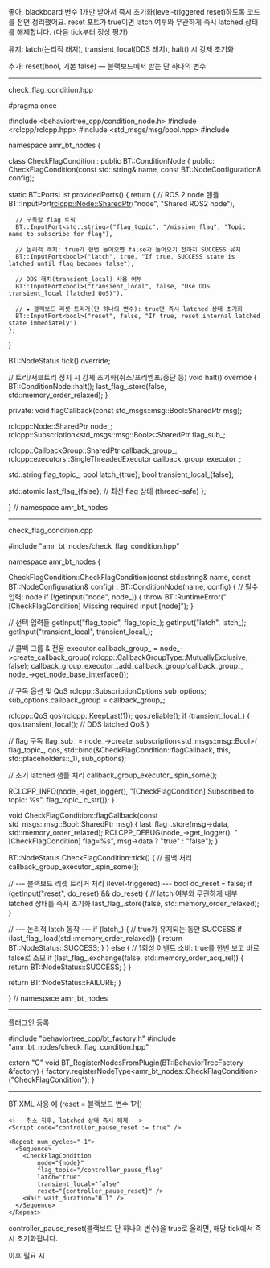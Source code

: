 좋아, blackboard 변수 1개만 받아서 즉시 초기화(level-triggered reset)하도록 코드를 전면 정리했어요.
reset 포트가 true이면 latch 여부와 무관하게 즉시 latched 상태를 해제합니다. (다음 tick부터 정상 평가)

유지: latch(논리적 래치), transient_local(DDS 래치), halt() 시 강제 초기화

추가: reset(bool, 기본 false) — 블랙보드에서 받는 단 하나의 변수



---

check_flag_condition.hpp

#pragma once

#include <behaviortree_cpp/condition_node.h>
#include <rclcpp/rclcpp.hpp>
#include <std_msgs/msg/bool.hpp>
#include <atomic>

namespace amr_bt_nodes
{

class CheckFlagCondition : public BT::ConditionNode
{
public:
  CheckFlagCondition(const std::string& name, const BT::NodeConfiguration& config);

  static BT::PortsList providedPorts()
  {
    return {
      // ROS 2 node 핸들
      BT::InputPort<rclcpp::Node::SharedPtr>("node", "Shared ROS2 node"),

      // 구독할 flag 토픽
      BT::InputPort<std::string>("flag_topic", "/mission_flag", "Topic name to subscribe for flag"),

      // 논리적 래치: true가 한번 들어오면 false가 들어오기 전까지 SUCCESS 유지
      BT::InputPort<bool>("latch", true, "If true, SUCCESS state is latched until flag becomes false"),

      // DDS 래치(transient_local) 사용 여부
      BT::InputPort<bool>("transient_local", false, "Use DDS transient_local (latched QoS)"),

      // ★ 블랙보드 리셋 트리거(단 하나의 변수): true면 즉시 latched 상태 초기화
      BT::InputPort<bool>("reset", false, "If true, reset internal latched state immediately")
    };
  }

  BT::NodeStatus tick() override;

  // 트리/서브트리 정지 시 강제 초기화(취소/프리엠프/중단 등)
  void halt() override
  {
    BT::ConditionNode::halt();
    last_flag_.store(false, std::memory_order_relaxed);
  }

private:
  void flagCallback(const std_msgs::msg::Bool::SharedPtr msg);

  rclcpp::Node::SharedPtr node_;
  rclcpp::Subscription<std_msgs::msg::Bool>::SharedPtr flag_sub_;

  rclcpp::CallbackGroup::SharedPtr callback_group_;
  rclcpp::executors::SingleThreadedExecutor callback_group_executor_;

  std::string flag_topic_;
  bool latch_{true};
  bool transient_local_{false};

  std::atomic<bool> last_flag_{false}; // 최신 flag 상태 (thread-safe)
};

} // namespace amr_bt_nodes


---

check_flag_condition.cpp

#include "amr_bt_nodes/check_flag_condition.hpp"

namespace amr_bt_nodes
{

CheckFlagCondition::CheckFlagCondition(const std::string& name,
                                       const BT::NodeConfiguration& config)
: BT::ConditionNode(name, config)
{
  // 필수 입력: node
  if (!getInput("node", node_)) {
    throw BT::RuntimeError("[CheckFlagCondition] Missing required input [node]");
  }

  // 선택 입력들
  getInput("flag_topic", flag_topic_);
  getInput("latch", latch_);
  getInput("transient_local", transient_local_);

  // 콜백 그룹 & 전용 executor
  callback_group_ = node_->create_callback_group(
      rclcpp::CallbackGroupType::MutuallyExclusive, false);
  callback_group_executor_.add_callback_group(callback_group_, node_->get_node_base_interface());

  // 구독 옵션 및 QoS
  rclcpp::SubscriptionOptions sub_options;
  sub_options.callback_group = callback_group_;

  rclcpp::QoS qos(rclcpp::KeepLast(1));
  qos.reliable();
  if (transient_local_) {
    qos.transient_local(); // DDS latched QoS
  }

  // flag 구독
  flag_sub_ = node_->create_subscription<std_msgs::msg::Bool>(
      flag_topic_, qos,
      std::bind(&CheckFlagCondition::flagCallback, this, std::placeholders::_1),
      sub_options);

  // 초기 latched 샘플 처리
  callback_group_executor_.spin_some();

  RCLCPP_INFO(node_->get_logger(),
              "[CheckFlagCondition] Subscribed to topic: %s", flag_topic_.c_str());
}

void CheckFlagCondition::flagCallback(const std_msgs::msg::Bool::SharedPtr msg)
{
  last_flag_.store(msg->data, std::memory_order_relaxed);
  RCLCPP_DEBUG(node_->get_logger(), "[CheckFlagCondition] flag=%s",
               msg->data ? "true" : "false");
}

BT::NodeStatus CheckFlagCondition::tick()
{
  // 콜백 처리
  callback_group_executor_.spin_some();

  // --- 블랙보드 리셋 트리거 처리 (level-triggered) ---
  bool do_reset = false;
  if (getInput("reset", do_reset) && do_reset) {
    // latch 여부와 무관하게 내부 latched 상태를 즉시 초기화
    last_flag_.store(false, std::memory_order_relaxed);
  }

  // --- 논리적 latch 동작 ---
  if (latch_) {
    // true가 유지되는 동안 SUCCESS
    if (last_flag_.load(std::memory_order_relaxed)) {
      return BT::NodeStatus::SUCCESS;
    }
  } else {
    // 1회성 이벤트 소비: true를 한번 보고 바로 false로 소모
    if (last_flag_.exchange(false, std::memory_order_acq_rel)) {
      return BT::NodeStatus::SUCCESS;
    }
  }

  return BT::NodeStatus::FAILURE;
}

} // namespace amr_bt_nodes


---

플러그인 등록

#include "behaviortree_cpp/bt_factory.h"
#include "amr_bt_nodes/check_flag_condition.hpp"

extern "C" void BT_RegisterNodesFromPlugin(BT::BehaviorTreeFactory &factory)
{
  factory.registerNodeType<amr_bt_nodes::CheckFlagCondition>("CheckFlagCondition");
}


---

BT XML 사용 예 (reset = 블랙보드 변수 1개)

<Sequence>
  <!-- 최초 체크 (reset 포트 연결) -->
  <CheckFlagCondition
      node="{node}"
      flag_topic="/controller_pause_flag"
      latch="true"
      transient_local="false"
      reset="{controller_pause_reset}" />

  <LogTextAction message="[PAUSED] Controller is paused. Halting motion." interval_s="1.0"/>

  <SequenceWithMemory>
    <CancelControl/>

    <!-- 취소 직후, latched 상태 즉시 해제 -->
    <Script code="controller_pause_reset := true" />

    <Repeat num_cycles="-1">
      <Sequence>
        <CheckFlagCondition
            node="{node}"
            flag_topic="/controller_pause_flag"
            latch="true"
            transient_local="false"
            reset="{controller_pause_reset}" />
        <Wait wait_duration="0.1" />
      </Sequence>
    </Repeat>
  </SequenceWithMemory>
</Sequence>

controller_pause_reset(블랙보드 단 하나의 변수)을 true로 올리면, 해당 tick에서 즉시 초기화됩니다.

이후 필요 시 <Script code="controller_pause_reset := false"/>로 내리면 됩니다.

추가로, Nav2가 트리를 멈추는 상황(취소/프리엠프/중단)에서는 halt()로도 한 번 더 안전하게 초기화됩니다.


필요하면 reset의 기본값을 false로 두었으므로, 블랙보드에 변수가 없을 때도 안전하게 동작합니다.

